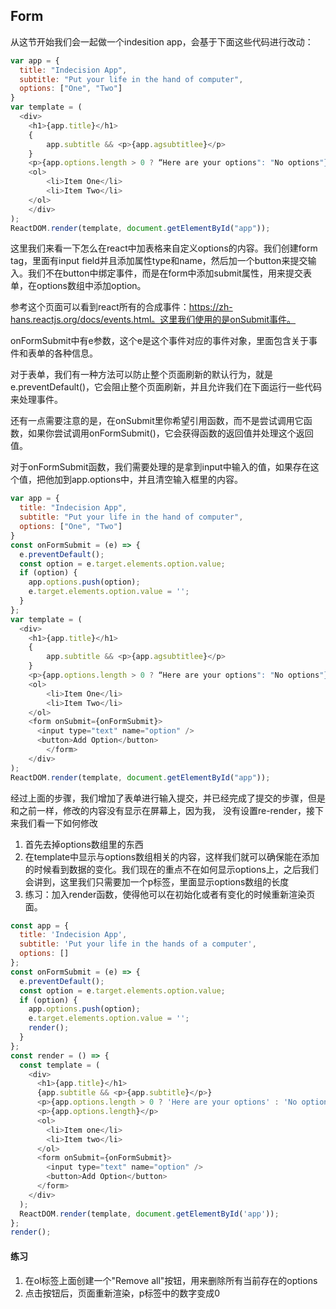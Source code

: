 ## Form

从这节开始我们会一起做一个indesition app，会基于下面这些代码进行改动：

```javascript
var app = {
  title: "Indecision App",
  subtitle: "Put your life in the hand of computer",
  options: ["One", "Two"]
}
var template = ( 
  <div>
    <h1>{app.title}</h1>
  	{
  		app.subtitle && <p>{app.agsubtitlee}</p>
  	}
    <p>{app.options.length > 0 ? “Here are your options": "No options"}</p>
    <ol>
        <li>Item One</li>
        <li>Item Two</li>
    </ol>
	</div>
);
ReactDOM.render(template, document.getElementById("app"));
```

这里我们来看一下怎么在react中加表格来自定义options的内容。我们创建form tag，里面有input field并且添加属性type和name，然后加一个button来提交输入。我们不在button中绑定事件，而是在form中添加submit属性，用来提交表单，在options数组中添加option。

参考这个页面可以看到react所有的合成事件：https://zh-hans.reactjs.org/docs/events.html。这里我们使用的是onSubmit事件。

onFormSubmit中有e参数，这个e是这个事件对应的事件对象，里面包含关于事件和表单的各种信息。

对于表单，我们有一种方法可以防止整个页面刷新的默认行为，就是e.preventDefault()，它会阻止整个页面刷新，并且允许我们在下面运行一些代码来处理事件。

还有一点需要注意的是，在onSubmit里你希望引用函数，而不是尝试调用它函数，如果你尝试调用onFormSubmit()，它会获得函数的返回值并处理这个返回值。

对于onFormSubmit函数，我们需要处理的是拿到input中输入的值，如果存在这个值，把他加到app.options中，并且清空输入框里的内容。

```javascript
var app = {
  title: "Indecision App",
  subtitle: "Put your life in the hand of computer",
  options: ["One", "Two"]
}
const onFormSubmit = (e) => {
  e.preventDefault();
  const option = e.target.elements.option.value;
  if (option) {
    app.options.push(option);
    e.target.elements.option.value = '';
  }
};
var template = ( 
  <div>
    <h1>{app.title}</h1>
  	{
  		app.subtitle && <p>{app.agsubtitlee}</p>
  	}
    <p>{app.options.length > 0 ? “Here are your options": "No options"}</p>
    <ol>
        <li>Item One</li>
        <li>Item Two</li>
    </ol>
    <form onSubmit={onFormSubmit}>
      <input type="text" name="option" />
      <button>Add Option</button>
		</form>
	</div>
);
ReactDOM.render(template, document.getElementById("app"));
```

经过上面的步骤，我们增加了表单进行输入提交，并已经完成了提交的步骤，但是和之前一样，修改的内容没有显示在屏幕上，因为我， 没有设置re-render，接下来我们看一下如何修改

1. 首先去掉options数组里的东西
2. 在template中显示与options数组相关的内容，这样我们就可以确保能在添加的时候看到数据的变化。我们现在的重点不在如何显示options上，之后我们会讲到，这里我们只需要加一个p标签，里面显示options数组的长度
3. 练习：加入render函数，使得他可以在初始化或者有变化的时候重新渲染页面。

```javascript
const app = {
  title: 'Indecision App',
  subtitle: 'Put your life in the hands of a computer',
  options: []
};
const onFormSubmit = (e) => {
  e.preventDefault();
  const option = e.target.elements.option.value;
  if (option) {
    app.options.push(option);
    e.target.elements.option.value = '';
    render();
  }
};
const render = () => {
  const template = (
    <div>
      <h1>{app.title}</h1>
      {app.subtitle && <p>{app.subtitle}</p>}
      <p>{app.options.length > 0 ? 'Here are your options' : 'No options'}</p>
      <p>{app.options.length}</p>
      <ol>
        <li>Item one</li>
        <li>Item two</li>
      </ol>
      <form onSubmit={onFormSubmit}>
        <input type="text" name="option" />
        <button>Add Option</button>
      </form>
    </div>
  );
  ReactDOM.render(template, document.getElementById('app'));
};
render();
```

#### 练习

1. 在ol标签上面创建一个"Remove all"按钮，用来删除所有当前存在的options
2. 点击按钮后，页面重新渲染，p标签中的数字变成0